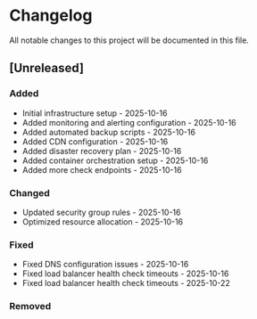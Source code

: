 # Changelog

All notable changes to this project will be documented in this file.

## [Unreleased]

### Added
- Initial infrastructure setup - 2025-10-16
- Added monitoring and alerting configuration - 2025-10-16
- Added automated backup scripts - 2025-10-16
- Added CDN configuration - 2025-10-16
- Added disaster recovery plan - 2025-10-16
- Added container orchestration setup - 2025-10-16
- Added more check endpoints - 2025-10-16

### Changed
- Updated security group rules - 2025-10-16
- Optimized resource allocation - 2025-10-16

### Fixed
- Fixed DNS configuration issues - 2025-10-16
- Fixed load balancer health check timeouts - 2025-10-16
- Fixed load balancer health check timeouts - 2025-10-22

### Removed
